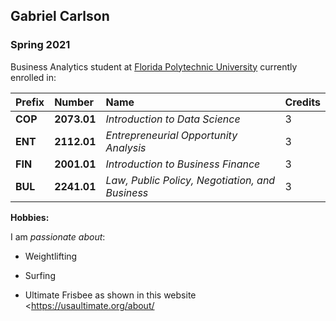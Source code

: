 ## Gabriel Carlson 

### Spring 2021 

Business Analytics student at [Florida Polytechnic University](https://www.floridapoly.edu) currently enrolled in: 

|**Prefix**   |**Number**   |**Name**                                        |**Credits**|
|:------------|:------------|:-----------------------------------------------|:----------|
|**COP**      |**2073.01**  |_Introduction to Data Science_                  |3          |
|**ENT**      |**2112.01**  |_Entrepreneurial Opportunity Analysis_          |3          |
|**FIN**      |**2001.01**  |_Introduction to Business Finance_              |3          |
|**BUL**      |**2241.01**  |_Law, Public Policy, Negotiation, and Business_ |3          |



**Hobbies:**

I am _passionate about_: 

- Weightlifting 

- Surfing

- Ultimate Frisbee as shown in this website <https://usaultimate.org/about/
